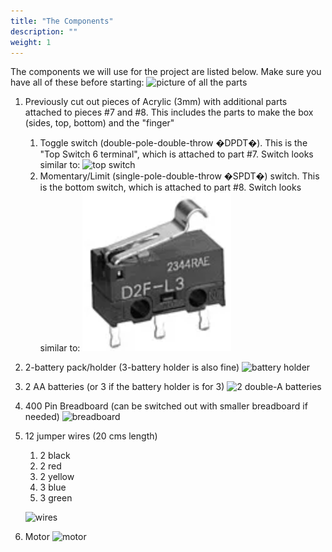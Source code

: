 ```yaml
---
title: "The Components"
description: ""
weight: 1
---
```


The components we will use for the project are listed below. Make sure you have all of these before starting: 
![picture of all the parts](../img/materials.jpg)

1. Previously cut out pieces of Acrylic (3mm) with additional parts attached to pieces #7 and #8. This includes the parts to make the box (sides, top, bottom) and the "finger" 
	1. Toggle switch (double-pole-double-throw �DPDT�). This is the "Top Switch 6 terminal", which is attached to part #7. Switch looks similar to:
	![top switch](../img/top-switch.png)
	2.  Momentary/Limit (single-pole-double-throw �SPDT�) switch. This is the bottom switch, which is attached to part #8. Switch looks similar to:
	![bottom switch](./img/bottom-switch.png)
2. 2-battery pack/holder (3-battery holder is also fine)
![battery holder](../img/2batteryPack.png)
3. 2 AA batteries (or 3 if the battery holder is for 3)
![2 double-A batteries](../img/2batteries.png)
4. 400 Pin Breadboard (can be switched out with smaller breadboard if needed)
![breadboard](../img/breadboard.png)
5. 12 jumper wires (20 cms length)
	1. 2 black
	2. 2 red
	3. 2 yellow
	4. 3 blue
	5. 3 green

	![wires](../img/wires.png)
6. Motor
![motor](../img/motor.png)

